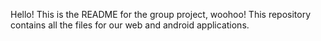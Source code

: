 Hello! This is the README for the group project, woohoo!
This repository contains all the files for our web and android applications.